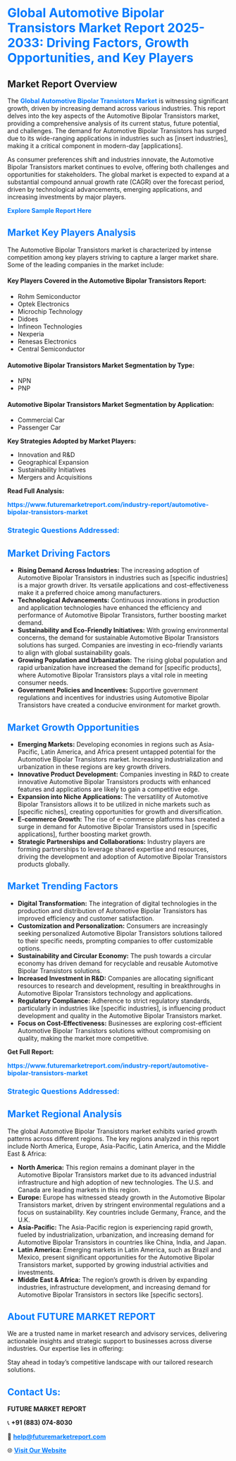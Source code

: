 <h1 style="color: #007BFF;">Global Automotive Bipolar Transistors Market Report 2025-2033: Driving Factors, Growth Opportunities, and Key Players</h1>

<section id="overview">
<h2>Market Report Overview</h2>
<p>The <a href="https://www.futuremarketreport.com/industry-report/automotive-bipolar-transistors-market" style="color: #007BFF; text-decoration: none;"><strong>Global Automotive Bipolar Transistors Market</strong></a> is witnessing significant growth, driven by increasing demand across various industries. This report delves into the key aspects of the Automotive Bipolar Transistors market, providing a comprehensive analysis of its current status, future potential, and challenges. The demand for Automotive Bipolar Transistors has surged due to its wide-ranging applications in industries such as [insert industries], making it a critical component in modern-day [applications].</p>
<p>As consumer preferences shift and industries innovate, the Automotive Bipolar Transistors market continues to evolve, offering both challenges and opportunities for stakeholders. The global market is expected to expand at a substantial compound annual growth rate (CAGR) over the forecast period, driven by technological advancements, emerging applications, and increasing investments by major players.</p>
</section>

<section id="overview">
<p><a href="https://www.futuremarketreport.com/request-sample/reportId=75589" style="color: #007BFF; text-decoration: none;"><strong>Explore Sample Report Here</strong></a></p>
</section>

<section id="key-players">
<h2 style="color: #007BFF;">Market Key Players Analysis</h2>
<p>The Automotive Bipolar Transistors market is characterized by intense competition among key players striving to capture a larger market share. Some of the leading companies in the market include:</p>
<h4>Key Players Covered in the Automotive Bipolar Transistors Report:</h4>
<ul><li>Rohm Semiconductor</li><li>Optek Electronics</li><li>Microchip Technology</li><li>Didoes</li><li>Infineon Technologies</li><li>Nexperia</li><li>Renesas Electronics</li><li>Central Semiconductor</li></ul>
<h4>Automotive Bipolar Transistors Market Segmentation by Type:</h4>
<ul><li>NPN</li><li>PNP</li></ul>

<h4>Automotive Bipolar Transistors Market Segmentation by Application:</h4>
<ul><li>Commercial Car</li><li>Passenger Car</li></ul>
<p><strong>Key Strategies Adopted by Market Players:</strong></p>
<ul>
<li>Innovation and R&D</li>
<li>Geographical Expansion</li>
<li>Sustainability Initiatives</li>
<li>Mergers and Acquisitions</li>
</ul>
</section>

<section>
<p><strong>Read Full Analysis: </strong></p><a href="https://www.futuremarketreport.com/industry-report/automotive-bipolar-transistors-market" style="color: #007BFF; text-decoration: none;"><strong>https://www.futuremarketreport.com/industry-report/automotive-bipolar-transistors-market</strong></a>
<h3 style="color: #007BFF;">Strategic Questions Addressed:</h3>
</section>

<section id="driving-factors">
<h2 style="color: #007BFF;">Market Driving Factors</h2>
<ul>
<li><strong>Rising Demand Across Industries:</strong> The increasing adoption of Automotive Bipolar Transistors in industries such as [specific industries] is a major growth driver. Its versatile applications and cost-effectiveness make it a preferred choice among manufacturers.</li>
<li><strong>Technological Advancements:</strong> Continuous innovations in production and application technologies have enhanced the efficiency and performance of Automotive Bipolar Transistors, further boosting market demand.</li>
<li><strong>Sustainability and Eco-Friendly Initiatives:</strong> With growing environmental concerns, the demand for sustainable Automotive Bipolar Transistors solutions has surged. Companies are investing in eco-friendly variants to align with global sustainability goals.</li>
<li><strong>Growing Population and Urbanization:</strong> The rising global population and rapid urbanization have increased the demand for [specific products], where Automotive Bipolar Transistors plays a vital role in meeting consumer needs.</li>
<li><strong>Government Policies and Incentives:</strong> Supportive government regulations and incentives for industries using Automotive Bipolar Transistors have created a conducive environment for market growth.</li>
</ul>
</section>

<section id="growth-opportunities">
<h2 style="color: #007BFF;">Market Growth Opportunities</h2>
<ul>
<li><strong>Emerging Markets:</strong> Developing economies in regions such as Asia-Pacific, Latin America, and Africa present untapped potential for the Automotive Bipolar Transistors market. Increasing industrialization and urbanization in these regions are key growth drivers.</li>
<li><strong>Innovative Product Development:</strong> Companies investing in R&D to create innovative Automotive Bipolar Transistors products with enhanced features and applications are likely to gain a competitive edge.</li>
<li><strong>Expansion into Niche Applications:</strong> The versatility of Automotive Bipolar Transistors allows it to be utilized in niche markets such as [specific niches], creating opportunities for growth and diversification.</li>
<li><strong>E-commerce Growth:</strong> The rise of e-commerce platforms has created a surge in demand for Automotive Bipolar Transistors used in [specific applications], further boosting market growth.</li>
<li><strong>Strategic Partnerships and Collaborations:</strong> Industry players are forming partnerships to leverage shared expertise and resources, driving the development and adoption of Automotive Bipolar Transistors products globally.</li>
</ul>
</section>

<section id="trending-factors">
<h2 style="color: #007BFF;">Market Trending Factors</h2>
<ul>
<li><strong>Digital Transformation:</strong> The integration of digital technologies in the production and distribution of Automotive Bipolar Transistors has improved efficiency and customer satisfaction.</li>
<li><strong>Customization and Personalization:</strong> Consumers are increasingly seeking personalized Automotive Bipolar Transistors solutions tailored to their specific needs, prompting companies to offer customizable options.</li>
<li><strong>Sustainability and Circular Economy:</strong> The push towards a circular economy has driven demand for recyclable and reusable Automotive Bipolar Transistors solutions.</li>
<li><strong>Increased Investment in R&D:</strong> Companies are allocating significant resources to research and development, resulting in breakthroughs in Automotive Bipolar Transistors technology and applications.</li>
<li><strong>Regulatory Compliance:</strong> Adherence to strict regulatory standards, particularly in industries like [specific industries], is influencing product development and quality in the Automotive Bipolar Transistors market.</li>
<li><strong>Focus on Cost-Effectiveness:</strong> Businesses are exploring cost-efficient Automotive Bipolar Transistors solutions without compromising on quality, making the market more competitive.</li>
</ul>
</section>

<section>
<p><strong>Get Full Report: </strong></p><a href="https://www.futuremarketreport.com/industry-report/automotive-bipolar-transistors-market" style="color: #007BFF; text-decoration: none;"><strong>https://www.futuremarketreport.com/industry-report/automotive-bipolar-transistors-market</strong></a>
<h3 style="color: #007BFF;">Strategic Questions Addressed:</h3>
</section>


<section id="regional-analysis">
<h2 style="color: #007BFF;">Market Regional Analysis</h2>
<p>The global Automotive Bipolar Transistors market exhibits varied growth patterns across different regions. The key regions analyzed in this report include North America, Europe, Asia-Pacific, Latin America, and the Middle East & Africa:</p>
<ul>
<li><strong>North America:</strong> This region remains a dominant player in the Automotive Bipolar Transistors market due to its advanced industrial infrastructure and high adoption of new technologies. The U.S. and Canada are leading markets in this region.</li>
<li><strong>Europe:</strong> Europe has witnessed steady growth in the Automotive Bipolar Transistors market, driven by stringent environmental regulations and a focus on sustainability. Key countries include Germany, France, and the U.K.</li>
<li><strong>Asia-Pacific:</strong> The Asia-Pacific region is experiencing rapid growth, fueled by industrialization, urbanization, and increasing demand for Automotive Bipolar Transistors in countries like China, India, and Japan.</li>
<li><strong>Latin America:</strong> Emerging markets in Latin America, such as Brazil and Mexico, present significant opportunities for the Automotive Bipolar Transistors market, supported by growing industrial activities and investments.</li>
<li><strong>Middle East & Africa:</strong> The region’s growth is driven by expanding industries, infrastructure development, and increasing demand for Automotive Bipolar Transistors in sectors like [specific sectors].</li>
</ul>
</section>

<footer>
<h2 style="color: #007BFF;">About FUTURE MARKET REPORT</h2>
<p>We are a trusted name in market research and advisory services, delivering actionable insights and strategic support to businesses across diverse industries. Our expertise lies in offering:</p>

<p>Stay ahead in today’s competitive landscape with our tailored research solutions.</p>

<h2 style="color: #007BFF;">Contact Us:</h2>
<p><strong>FUTURE MARKET REPORT</strong></p>
<p>📞 <strong>+91 (883) 074-8030</strong></p>
<p>📧 <strong><a href="mailto:help@futuremarketreport.com" style="color: #007BFF;">help@futuremarketreport.com</a></strong></p>
<p>🌐 <strong><a href="https://www.futuremarketreport.com/" style="color: #007BFF;">Visit Our Website</a></strong></p>
</footer>